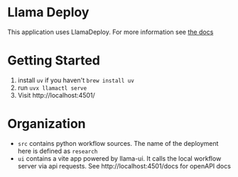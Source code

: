 # Llama Deploy

This application uses LlamaDeploy. For more information see [the docs](https://developers.llamaindex.ai/python/cloud/llamadeploy/getting-started)

# Getting Started

1. install `uv` if you haven't `brew install uv`
2. run `uvx llamactl serve`
3. Visit http://localhost:4501/


# Organization

- `src` contains python workflow sources. The name of the deployment here is defined as `research`
- `ui` contains a vite app powered by llama-ui. It calls the local workflow server via api requests. See http://localhost:4501/docs for openAPI docs
